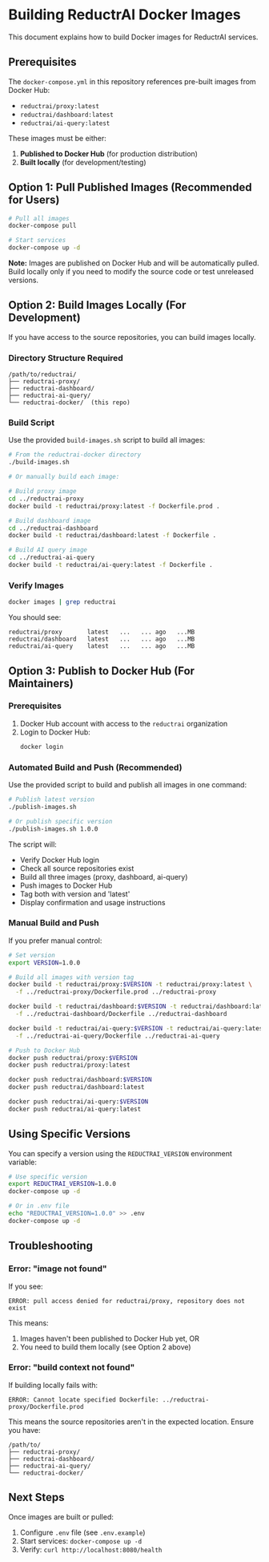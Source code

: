 # Building ReductrAI Docker Images

This document explains how to build Docker images for ReductrAI services.

## Prerequisites

The `docker-compose.yml` in this repository references pre-built images from Docker Hub:
- `reductrai/proxy:latest`
- `reductrai/dashboard:latest`
- `reductrai/ai-query:latest`

These images must be either:
1. **Published to Docker Hub** (for production distribution)
2. **Built locally** (for development/testing)

## Option 1: Pull Published Images (Recommended for Users)

```bash
# Pull all images
docker-compose pull

# Start services
docker-compose up -d
```

**Note:** Images are published on Docker Hub and will be automatically pulled. Build locally only if you need to modify the source code or test unreleased versions.

## Option 2: Build Images Locally (For Development)

If you have access to the source repositories, you can build images locally.

### Directory Structure Required

```
/path/to/reductrai/
├── reductrai-proxy/
├── reductrai-dashboard/
├── reductrai-ai-query/
└── reductrai-docker/  (this repo)
```

### Build Script

Use the provided `build-images.sh` script to build all images:

```bash
# From the reductrai-docker directory
./build-images.sh

# Or manually build each image:

# Build proxy image
cd ../reductrai-proxy
docker build -t reductrai/proxy:latest -f Dockerfile.prod .

# Build dashboard image
cd ../reductrai-dashboard
docker build -t reductrai/dashboard:latest -f Dockerfile .

# Build AI query image
cd ../reductrai-ai-query
docker build -t reductrai/ai-query:latest -f Dockerfile .
```

### Verify Images

```bash
docker images | grep reductrai
```

You should see:
```
reductrai/proxy       latest   ...   ... ago   ...MB
reductrai/dashboard   latest   ...   ... ago   ...MB
reductrai/ai-query    latest   ...   ... ago   ...MB
```

## Option 3: Publish to Docker Hub (For Maintainers)

### Prerequisites

1. Docker Hub account with access to the `reductrai` organization
2. Login to Docker Hub:
   ```bash
   docker login
   ```

### Automated Build and Push (Recommended)

Use the provided script to build and publish all images in one command:

```bash
# Publish latest version
./publish-images.sh

# Or publish specific version
./publish-images.sh 1.0.0
```

The script will:
- Verify Docker Hub login
- Check all source repositories exist
- Build all three images (proxy, dashboard, ai-query)
- Push images to Docker Hub
- Tag both with version and 'latest'
- Display confirmation and usage instructions

### Manual Build and Push

If you prefer manual control:

```bash
# Set version
export VERSION=1.0.0

# Build all images with version tag
docker build -t reductrai/proxy:$VERSION -t reductrai/proxy:latest \
  -f ../reductrai-proxy/Dockerfile.prod ../reductrai-proxy

docker build -t reductrai/dashboard:$VERSION -t reductrai/dashboard:latest \
  -f ../reductrai-dashboard/Dockerfile ../reductrai-dashboard

docker build -t reductrai/ai-query:$VERSION -t reductrai/ai-query:latest \
  -f ../reductrai-ai-query/Dockerfile ../reductrai-ai-query

# Push to Docker Hub
docker push reductrai/proxy:$VERSION
docker push reductrai/proxy:latest

docker push reductrai/dashboard:$VERSION
docker push reductrai/dashboard:latest

docker push reductrai/ai-query:$VERSION
docker push reductrai/ai-query:latest
```

## Using Specific Versions

You can specify a version using the `REDUCTRAI_VERSION` environment variable:

```bash
# Use specific version
export REDUCTRAI_VERSION=1.0.0
docker-compose up -d

# Or in .env file
echo "REDUCTRAI_VERSION=1.0.0" >> .env
docker-compose up -d
```

## Troubleshooting

### Error: "image not found"

If you see:
```
ERROR: pull access denied for reductrai/proxy, repository does not exist
```

This means:
1. Images haven't been published to Docker Hub yet, OR
2. You need to build them locally (see Option 2 above)

### Error: "build context not found"

If building locally fails with:
```
ERROR: Cannot locate specified Dockerfile: ../reductrai-proxy/Dockerfile.prod
```

This means the source repositories aren't in the expected location. Ensure you have:
```
/path/to/
├── reductrai-proxy/
├── reductrai-dashboard/
├── reductrai-ai-query/
└── reductrai-docker/
```

## Next Steps

Once images are built or pulled:
1. Configure `.env` file (see `.env.example`)
2. Start services: `docker-compose up -d`
3. Verify: `curl http://localhost:8080/health`
